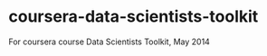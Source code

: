 coursera-data-scientists-toolkit
================================

For coursera course Data Scientists Toolkit, May 2014
